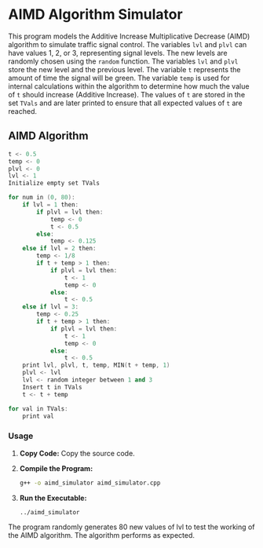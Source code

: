 # AIMD Algorithm Simulator

This program models the Additive Increase Multiplicative Decrease (AIMD) algorithm to simulate traffic signal control. The variables `lvl` and `plvl` can have values 1, 2, or 3, representing signal levels. The new levels are randomly chosen using the `random` function. The variables `lvl` and `plvl` store the new level and the previous level. The variable `t` represents the amount of time the signal will be green. The variable `temp` is used for internal calculations within the algorithm to determine how much the value of `t` should increase (Additive Increase). The values of `t` are stored in the set `TVals` and are later printed to ensure that all expected values of `t` are reached.

## AIMD Algorithm

```cpp
t <- 0.5
temp <- 0
plvl <- 0
lvl <- 1
Initialize empty set TVals

for num in (0, 80):
    if lvl = 1 then:
        if plvl = lvl then:
            temp <- 0
            t <- 0.5
        else:
            temp <- 0.125
    else if lvl = 2 then:
        temp <- 1/8
        if t + temp > 1 then:
            if plvl = lvl then:
                t <- 1
                temp <- 0
            else:
                t <- 0.5
    else if lvl = 3:
        temp <- 0.25
        if t + temp > 1 then:
            if plvl = lvl then:
                t <- 1
                temp <- 0
            else:
                t <- 0.5
    print lvl, plvl, t, temp, MIN(t + temp, 1)
    plvl <- lvl
    lvl <- random integer between 1 and 3
    Insert t in TVals
    t <- t + temp

for val in TVals:
    print val
```

### Usage

1. **Copy Code:** Copy the source code.

2. **Compile the Program:**
    ```bash
    g++ -o aimd_simulator aimd_simulator.cpp
    ```

3. **Run the Executable:**
    ```bash
    ../aimd_simulator
    ```

The program randomly generates 80 new values of lvl to test the working of the AIMD algorithm. The algorithm performs as expected.

